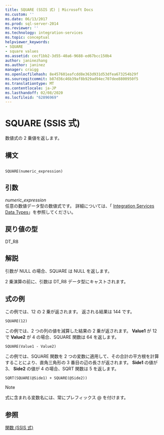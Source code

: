 ```yaml
---
title: SQUARE (SSIS 式) | Microsoft Docs
ms.custom: ''
ms.date: 06/13/2017
ms.prod: sql-server-2014
ms.reviewer: ''
ms.technology: integration-services
ms.topic: conceptual
helpviewer_keywords:
- SQUARE
- square values
ms.assetid: cecf1bb2-3d55-40a6-9688-ed67bcc150b4
author: janinezhang
ms.author: janinez
manager: craigg
ms.openlocfilehash: 8e457601eafcdd8e363d931d53dfea673254b29f
ms.sourcegitcommit: b87d36c46b39af8b929ad94ec707dee8800950f5
ms.translationtype: MT
ms.contentlocale: ja-JP
ms.lasthandoff: 02/08/2020
ms.locfileid: "62896969"
---
```

# <a name="square-ssis-expression"></a>SQUARE (SSIS 式)
  数値式の 2 乗値を返します。  
  
## <a name="syntax"></a>構文  
  
```  
  
SQUARE(numeric_expression)  
```  
  
## <a name="arguments"></a>引数  
 *numeric_expression*  
 任意の数値データ型の数値式です。 詳細については、「 [Integration Services Data Types](../data-flow/integration-services-data-types.md)」を参照してください。  
  
## <a name="result-types"></a>戻り値の型  
 DT_R8  
  
## <a name="remarks"></a>解説  
 引数が NULL の場合、SQUARE は NULL を返します。  
  
 2 乗演算の前に、引数は DT_R8 データ型にキャストされます。  
  
## <a name="expression-examples"></a>式の例  
 この例では、12 の 2 乗が返されます。 返される結果は 144 です。  
  
```  
SQUARE(12)  
```  
  
 この例では、2 つの列の値を減算した結果の 2 乗が返されます。 **Value1** が 12 で **Value2** が 4 の場合、SQUARE 関数は 64 を返します。  
  
```  
SQUARE(Value1 - Value2)  
```  
  
 この例では、SQUARE 関数を 2 つの変数に適用して、その合計の平方根を計算することにより、直角三角形の 3 番目の辺の長さが返されます。 **Side1** の値が 3、 **Side2** の値が 4 の場合、SQRT 関数は 5 を返します。  
  
```  
SQRT(SQUARE(@Side1) + SQUARE(@Side2))  
```  
  
> [!NOTE]  
>  式に含まれる変数名には、常にプレフィックス \@ を付けます。  
  
## <a name="see-also"></a>参照  
 [関数 (SSIS 式)](functions-ssis-expression.md)  
  
  
